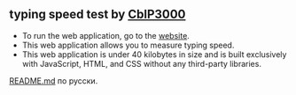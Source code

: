## typing speed test by [CblP3000](https://github.com/CblP3000)
* To run the web application, go to the [website](https://cblp3000.github.io/typing-speed-test/).
* This web application allows you to measure typing speed.
* This web application is under 40 kilobytes in size and is built exclusively with JavaScript, HTML, and CSS without any third-party libraries.

[README.md](README.md) по русски.